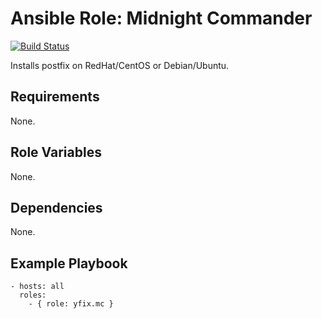 # Ansible Role: Midnight Commander

[![Build Status](https://travis-ci.org/yfix/ansible-role-mc.svg?branch=master)](https://travis-ci.org/yfix/ansible-role-mc)

Installs postfix on RedHat/CentOS or Debian/Ubuntu.

## Requirements

None.

## Role Variables

None.

## Dependencies

None.

## Example Playbook

    - hosts: all
      roles:
        - { role: yfix.mc }
